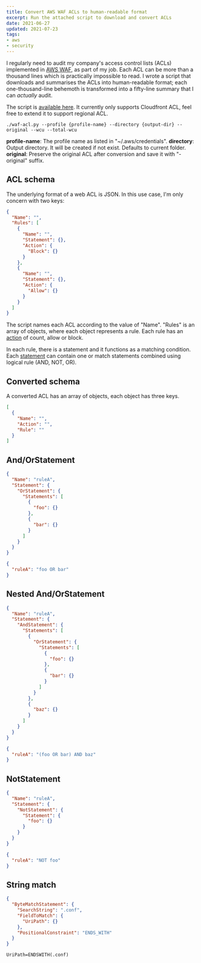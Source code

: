 ```yaml
---
title: Convert AWS WAF ACLs to human-readable format
excerpt: Run the attached script to download and convert ACLs
date: 2021-06-27
updated: 2021-07-23
tags:
- aws
- security
---
```


I regularly need to audit my company's access control lists (ACLs) implemented in [AWS WAF](https://aws.amazon.com/waf/), as part of my job. Each ACL can be more than a thousand lines which is practically impossible to read. I wrote a script that downloads and summarises the ACLs into human-readable format; each one-thousand-line behemoth is transformed into a fifty-line summary that I can _actually_ audit.

The script is [available here](https://gitlab.com/curben/aws-scripts/-/blob/main/waf-acl.py). It currently only supports Cloudfront ACL, feel free to extend it to support regional ACL.

```
./waf-acl.py --profile {profile-name} --directory {output-dir} --original --wcu --total-wcu
```

**profile-name**: The profile name as listed in "~/.aws/credentials".
**directory**: Output directory. It will be created if not exist. Defaults to current folder.
**original**: Preserve the original ACL after conversion and save it with "-original" suffix.

## ACL schema

The underlying format of a web ACL is JSON. In this use case, I'm only concern with two keys:

``` json
{
  "Name": "",
  "Rules": [
    {
      "Name": "",
      "Statement": {},
      "Action": {
        "Block": {}
      }
    },
    {
      "Name": "",
      "Statement": {},
      "Action": {
        "Allow": {}
      }
    }
  ]
}
```

The script names each ACL according to the value of "Name". "Rules" is an array of objects, where each object represents a rule. Each rule has an [action](https://docs.aws.amazon.com/waf/latest/developerguide/waf-rule-action.html) of count, allow or block.

In each rule, there is a statement and it functions as a matching condition. Each [statement](https://docs.aws.amazon.com/waf/latest/developerguide/waf-rule-statements-list.html) can contain one or match statements combined using logical rule (AND, NOT, OR).

## Converted schema

A converted ACL has an array of objects, each object has three keys.

``` json
[
  {
    "Name": "",
    "Action": "",
    "Rule": ""
  }
]
```

## And/OrStatement

``` json Original
{
  "Name": "ruleA",
  "Statement": {
    "OrStatement": {
      "Statements": [
        {
          "foo": {}
        },
        {
          "bar": {}
        }
      ]
    }
  }
}
```

``` json Converted
{
  "ruleA": "foo OR bar"
}
```

## Nested And/OrStatement

``` json Original
{
  "Name": "ruleA",
  "Statement": {
    "AndStatement": {
      "Statements": [
        {
          "OrStatement": {
            "Statements": [
              {
                "foo": {}
              },
              {
                "bar": {}
              }
            ]
          }
        },
        {
          "baz": {}
        }
      ]
    }
  }
}
```

``` json Converted
{
  "ruleA": "(foo OR bar) AND baz"
}
```

## NotStatement

``` json Original
{
  "Name": "ruleA",
  "Statement": {
    "NotStatement": {
      "Statement": {
        "foo": {}
      }
    }
  }
}
```

``` json Converted
{
  "ruleA": "NOT foo"
}
```


## String match

``` json Orignal
{
  "ByteMatchStatement": {
    "SearchString": ".conf",
    "FieldToMatch": {
      "UriPath": {}
    },
    "PositionalConstraint": "ENDS_WITH"
  }
}
```

``` plain Converted
UriPath=ENDSWITH(.conf)
```
